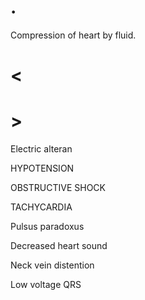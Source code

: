 # .

Compression of heart by fluid.

# <

# >

Electric alteran

HYPOTENSION

OBSTRUCTIVE SHOCK

TACHYCARDIA

Pulsus paradoxus

Decreased heart sound

Neck vein distention

Low voltage QRS
